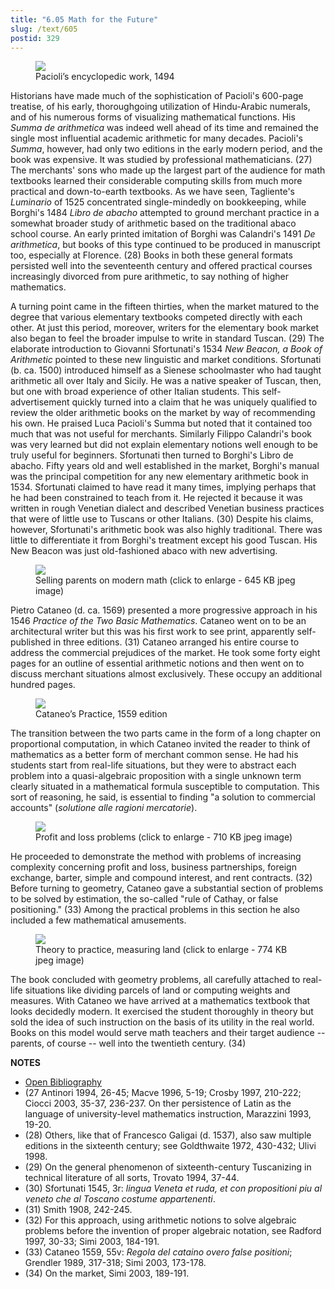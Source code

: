 ```yaml
---
title: "6.05 Math for the Future"
slug: /text/605
postid: 329
---
```

<figure class="mkdn-figure">
    <div onClick="createLightbox('/images_full/6.00_Chapter_Six/Inc.-5168,-Somma-di-aritmetica,-geometria,-proporzione-e-proporzionalita,-folio.1r.jpg','Pacioli\'s encyclopedic work, 1494')" class="mkdn-image-link" id="lbimage">
    <img class="mkdn-image" src="/images_full/6.00_Chapter_Six/Inc.-5168,-Somma-di-aritmetica,-geometria,-proporzione-e-proporzionalita,-folio.1r.jpg" />
    <figcaption class="mkdn-figcaption">Pacioli’s encyclopedic work, 1494</figcaption>
    </div>
</figure>

Historians have made much of the sophistication of Pacioli's 600-page treatise, of his early, thoroughgoing utilization of Hindu-Arabic numerals, and of his numerous forms of visualizing mathematical functions. His *Summa de arithmetica* was indeed well ahead of its time and remained the single most influential academic arithmetic for many decades. Pacioli's *Summa*, however, had only two editions in the early modern period, and the book was expensive. It was studied by professional mathematicians. (27) The merchants' sons who made up the largest part of the audience for math textbooks learned their considerable computing skills from much more practical and down-to-earth textbooks. As we have seen, Tagliente's *Luminario* of 1525 concentrated single-mindedly on bookkeeping, while Borghi's 1484 *Libro de abacho* attempted to ground merchant practice in a somewhat broader study of arithmetic based on the traditional abaco school course. An early printed imitation of Borghi was Calandri's 1491 *De arithmetica*, but books of this type continued to be produced in manuscript too, especially at Florence. (28) Books in both these general formats persisted well into the seventeenth century and offered practical courses increasingly divorced from pure arithmetic, to say nothing of higher mathematics.

A turning point came in the fifteen thirties, when the market matured to the degree that various elementary textbooks competed directly with each other. At just this period, moreover, writers for the elementary book market also began to feel the broader impulse to write in standard Tuscan. (29) The elaborate introduction to Giovanni Sfortunati's 1534 *New Beacon, a Book of Arithmetic* pointed to these new linguistic and market conditions. Sfortunati (b. ca. 1500) introduced himself as a Sienese schoolmaster who had taught arithmetic all over Italy and Sicily. He was a native speaker of Tuscan, then, but one with broad experience of other Italian students. This self-advertisement quickly turned into a claim that he was uniquely qualified to review the older arithmetic books on the market by way of recommending his own. He praised Luca Pacioli's Summa but noted that it contained too much that was not useful for merchants. Similarly Filippo Calandri's book was very learned but did not explain elementary notions well enough to be truly useful for beginners. Sfortunati then turned to Borghi's Libro de abacho. Fifty years old and well established in the market, Borghi's manual was the principal competition for any new elementary arithmetic book in 1534. Sfortunati claimed to have read it many times, implying perhaps that he had been constrained to teach from it. He rejected it because it was written in rough Venetian dialect and described Venetian business practices that were of little use to Tuscans or other Italians. (30) Despite his claims, however, Sfortunati's arithmetic book was also highly traditional. There was little to differentiate it from Borghi's treatment except his good Tuscan. His New Beacon was just old-fashioned abaco with new advertising.


<figure class="mkdn-figure">
    <div onClick="createLightbox('/images_full/6.00_Chapter_Six/Case-L-10.15,-Le-pratiche-delle-dve-prime-matematiche,-di-Pietro-Cataneo,-title-page.jpg','Selling parents on modern math (click to enlarge - 645 KB jpeg image)')" class="mkdn-image-link" id="lbimage">
    <img class="mkdn-image" src="/images_full/6.00_Chapter_Six/Case-L-10.15,-Le-pratiche-delle-dve-prime-matematiche,-di-Pietro-Cataneo,-title-page.jpg" />
    <figcaption class="mkdn-figcaption">Selling parents on modern math (click to enlarge - 645 KB jpeg image)</figcaption>
    </div>
</figure>

Pietro Cataneo (d. ca. 1569) presented a more progressive approach in his 1546 *Practice of the Two Basic Mathematics*. Cataneo went on to be an architectural writer but this was his first work to see print, apparently self-published in three editions. (31) Cataneo arranged his entire course to address the commercial prejudices of the market. He took some forty eight pages for an outline of essential arithmetic notions and then went on to discuss merchant situations almost exclusively. These occupy an additional hundred pages.

<figure class="mkdn-figure">
    <div onClick="createLightbox('/images_full/6.00_Chapter_Six/Case-L-10.15,-Le-pratiche-delle-dve-prime-matematiche,-di-Pietro-Cataneo,-pg.30v-31r.jpg','Cataneo\'s Practice, 1559 edition')" class="mkdn-image-link" id="lbimage">
    <img class="mkdn-image" src="/images_full/6.00_Chapter_Six/Case-L-10.15,-Le-pratiche-delle-dve-prime-matematiche,-di-Pietro-Cataneo,-pg.30v-31r.jpg" />
    <figcaption class="mkdn-figcaption">Cataneo’s Practice, 1559 edition</figcaption>
    </div>
</figure>

The transition between the two parts came in the form of a long chapter on proportional computation, in which Cataneo invited the reader to think of mathematics as a better form of merchant common sense. He had his students start from real-life situations, but they were to abstract each problem into a quasi-algebraic proposition with a single unknown term clearly situated in a mathematical formula susceptible to computation. This sort of reasoning, he said, is essential to finding "a solution to commercial accounts" (*solutione alle ragioni mercatorie*).


<figure class="mkdn-figure">
    <div onClick="createLightbox('/images_full//6.00_Chapter_Six/HFS_008.05.jpg','Profit and loss problems (click to enlarge - 710 KB jpeg image)')" class="mkdn-image-link" id="lbimage">
    <img class="mkdn-image" src="/images_full//6.00_Chapter_Six/HFS_008.05.jpg" />
    <figcaption class="mkdn-figcaption">Profit and loss problems (click to enlarge - 710 KB jpeg image)</figcaption>
    </div>
</figure>

He proceeded to demonstrate the method with problems of increasing complexity concerning profit and loss, business partnerships, foreign exchange, barter, simple and compound interest, and rent contracts. (32) Before turning to geometry, Cataneo gave a substantial section of problems to be solved by estimation, the so-called "rule of Cathay, or false positioning." (33) Among the practical problems in this section he also included a few mathematical amusements.


<figure class="mkdn-figure">
    <div onClick="createLightbox('/images_full//6.00_Chapter_Six/HFS_008.07.jpg','Theory to practice, measuring land (click to enlarge - 774 KB jpeg image)')" class="mkdn-image-link" id="lbimage">
    <img class="mkdn-image" src="/images_full//6.00_Chapter_Six/HFS_008.07.jpg" />
    <figcaption class="mkdn-figcaption">Theory to practice, measuring land (click to enlarge - 774 KB jpeg image)</figcaption>
    </div>
</figure>

The book concluded with geometry problems, all carefully attached to real-life situations like dividing parcels of land or computing weights and measures. With Cataneo we have arrived at a mathematics textbook that looks decidedly modern. It exercised the student thoroughly in theory but sold the idea of such instruction on the basis of its utility in the real world. Books on this model would serve math teachers and their target audience -- parents, of course -- well into the twentieth century. (34)

**NOTES**
* [Open Bibliography](/bibliography.pdf)
* (27 Antinori 1994, 26-45; Macve 1996, 5-19; Crosby 1997, 210-222; Ciocci 2003, 35-37, 236-237. On ther persistence of Latin as the language of university-level mathematics instruction, Marazzini 1993, 19-20.
* (28) Others, like that of Francesco Galigai (d. 1537), also saw multiple editions in the sixteenth century; see Goldthwaite 1972, 430-432; Ulivi 1998.
* (29) On the general phenomenon of sixteenth-century Tuscanizing in technical literature of all sorts, Trovato 1994, 37-44.
* (30) Sfortunati 1545, 3r: *lingua Veneta et ruda, et con propositioni piu al veneto che al Toscano costume appartenenti*.
* (31) Smith 1908, 242-245.
* (32) For this approach, using arithmetic notions to solve algebraic problems before the invention of proper algebraic notation, see Radford 1997, 30-33; Simi 2003, 184-191.
* (33) Cataneo 1559, 55v: *Regola del cataino overo false positioni*; Grendler 1989, 317-318; Simi 2003, 173-178.
* (34) On the market, Simi 2003, 189-191.
